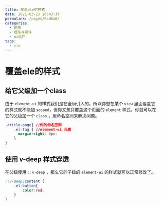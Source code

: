 ```yaml
---
title: 覆盖ele的样式
date: 2021-03-23 16:43:37
permalink: /pages/6cd6a6/
categories:
  - 前端
  - 组件与插件
  - ui组件
tags:
  - ele
---
```


# 覆盖ele的样式

## 给它父级加一个class

由于 `element-ui` 的样式我们是在全局引入的，所以你想在某个 `view` 里面覆盖它的样式就不能加 `scoped`，但你又想只覆盖这个页面的 `element` 样式，你就可以在它的父级加一个 `class` ，用命名空间来解决问题。

```css
.aritle-page{ //你的命名空间
    .el-tag { //element-ui 元素
      margin-right: 0px;
    }
}

```

## 使用 v-deep 样式穿透

在父级使用  `::v-deep` ，那么它的子级的 `element-ui` 的样式就可以正常修改了。

```css
::v-deep.content {
    .el-button{
        color:red;
    } 
}
```